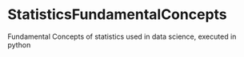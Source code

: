 # StatisticsFundamentalConcepts
Fundamental Concepts of statistics used in data science, executed in python  
